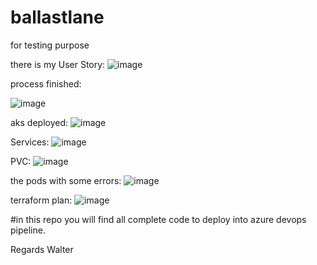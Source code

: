 # ballastlane
for testing purpose

there is my User Story:
![image](https://github.com/waltergeremias/ballastlane/assets/20236534/f10c8c4e-acc8-4069-8ea5-c1d9c65f485f)

process finished:

![image](https://github.com/waltergeremias/ballastlane/assets/20236534/b0d1738e-85e6-4f5e-ad59-df0b7cd83002)

aks deployed:
![image](https://github.com/waltergeremias/ballastlane/assets/20236534/cd87e39c-c2a8-41f7-91a3-63e109572fe0)

Services:
![image](https://github.com/waltergeremias/ballastlane/assets/20236534/30c4e938-272f-448c-9d75-b9828f00dd37)

PVC:
![image](https://github.com/waltergeremias/ballastlane/assets/20236534/49b661c6-cbd8-45bd-a87a-f02d0bf76e71)

the pods with some errors:
![image](https://github.com/waltergeremias/ballastlane/assets/20236534/2b6a5e3d-1665-4cad-8785-8b67175eb7b0)

terraform plan:
![image](https://github.com/waltergeremias/ballastlane/assets/20236534/05b3110c-9fee-4ed3-bef8-0b4dfd2d7788)

#in this repo you will find all complete code to deploy into azure devops pipeline.

Regards
Walter







